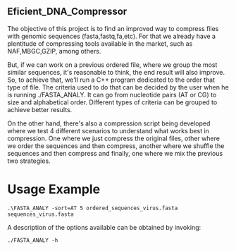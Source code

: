 ## Eficient_DNA_Compressor

The objective of this project is to find an improved way to compress files with genomic sequences (fasta,fastq,fa,etc). For that we already have a plentitude of compressing tools available in the market, such as NAF,MBGC,GZIP, among others.

But, if we can work on a previous ordered file, where we group the most similar sequences, it's reasonable to think, the end result will also improve. So, to achieve that, we'll run a C++ program dedicated to the order that type of file. The criteria used to do that can be decided by the user when he is running ./FASTA_ANALY. It can go from nucleotide pairs (AT or CG) to size and alphabetical order. Different types of criteria can be grouped to achieve better results.

On the other hand, there's also a compression script being developed where we test 4 different scenarios to understand what works best in compression. One where we just compress the original files, other where we order the sequences and then compress, another where we shuffle the sequences and then compress and finally, one where we mix the previous two strategies.

# Usage Example
` .\FASTA_ANALY -sort=AT 5 ordered_sequences_virus.fasta sequences_virus.fasta `

A description of the options available can be obtained by invoking:

` ./FASTA_ANALY -h `
